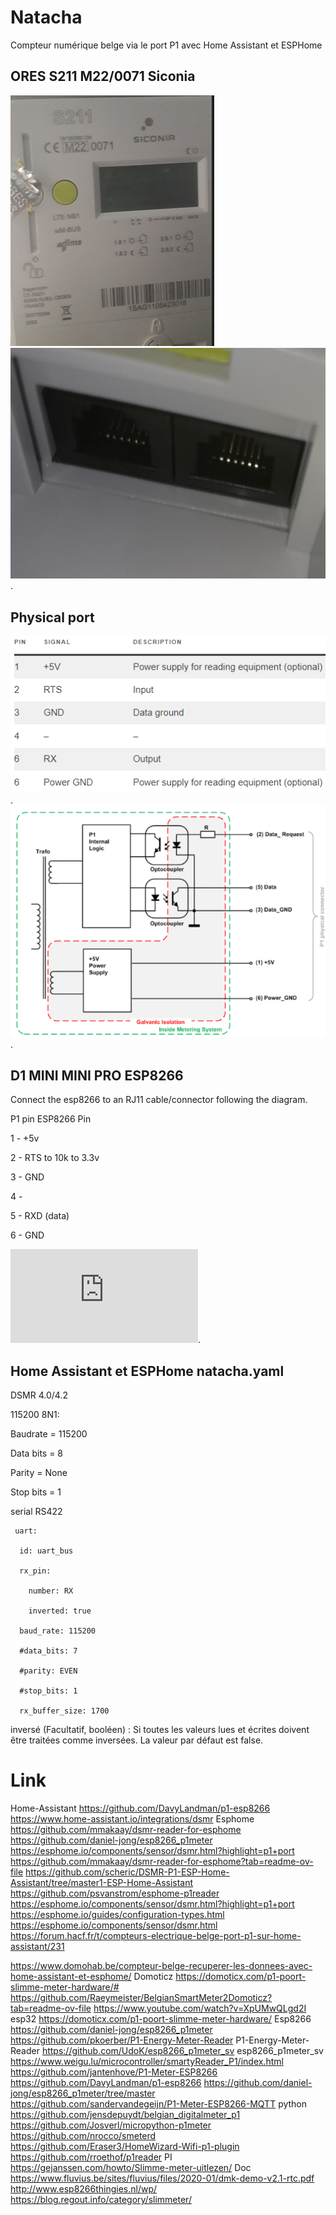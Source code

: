 # Natacha
Compteur numérique belge via le port P1 avec Home Assistant et ESPHome

## ORES S211 M22/0071 Siconia
![Cover](https://github.com/rserroyen/Natacha/blob/main/img/Ores_1.png)
![Cover](https://github.com/rserroyen/Natacha/blob/main/img/Ores_2_pin.png).

## Physical port
![Cover](https://github.com/rserroyen/Natacha/blob/main/img/Physical_port_pinout.png).
![Cover](https://github.com/rserroyen/Natacha/blob/main/img/Physical_port.png).

## D1 MINI MINI PRO ESP8266
Connect the esp8266 to an RJ11 cable/connector following the diagram.

P1 pin	ESP8266 Pin

1 - +5v

2 - RTS	to 10k to 3.3v

3 - GND	

4 -	

5 - RXD (data)

6 - GND

![Cover](https://github.com/rserroyen/Natacha/blob/main/img/Schematic_Natacha-P1-Home-Assistant_2024-03-28.pdf).

## Home Assistant et ESPHome natacha.yaml
DSMR 4.0/4.2

115200 8N1:

Baudrate = 115200

Data bits = 8

Parity = None

Stop bits = 1

serial RS422

```
 uart:
  
  id: uart_bus

  rx_pin: 
  
    number: RX
    
    inverted: true
    
  baud_rate: 115200
  
  #data_bits: 7
  
  #parity: EVEN
  
  #stop_bits: 1
  
  rx_buffer_size: 1700
```
  inversé (Facultatif, booléen) : Si toutes les valeurs lues et écrites doivent être traitées comme inversées. La valeur par défaut est false.

# Link
Home-Assistant
https://github.com/DavyLandman/p1-esp8266
https://www.home-assistant.io/integrations/dsmr
Esphome
https://github.com/mmakaay/dsmr-reader-for-esphome
https://github.com/daniel-jong/esp8266_p1meter
https://esphome.io/components/sensor/dsmr.html?highlight=p1+port
https://github.com/mmakaay/dsmr-reader-for-esphome?tab=readme-ov-file
https://github.com/scheric/DSMR-P1-ESP-Home-Assistant/tree/master1-ESP-Home-Assistant
https://github.com/psvanstrom/esphome-p1reader
https://esphome.io/components/sensor/dsmr.html?highlight=p1+port
https://esphome.io/guides/configuration-types.html
https://esphome.io/components/sensor/dsmr.html
https://forum.hacf.fr/t/compteurs-electrique-belge-port-p1-sur-home-assistant/231

https://www.domohab.be/compteur-belge-recuperer-les-donnees-avec-home-assistant-et-esphome/
Domoticz
https://domoticx.com/p1-poort-slimme-meter-hardware/#
https://github.com/Raeymeister/BelgianSmartMeter2Domoticz?tab=readme-ov-file
https://www.youtube.com/watch?v=XpUMwQLgd2I
esp32
https://domoticx.com/p1-poort-slimme-meter-hardware/
Esp8266
https://github.com/daniel-jong/esp8266_p1meter
https://github.com/pkoerber/P1-Energy-Meter-Reader  P1-Energy-Meter-Reader 
https://github.com/UdoK/esp8266_p1meter_sv esp8266_p1meter_sv
https://www.weigu.lu/microcontroller/smartyReader_P1/index.html
https://github.com/jantenhove/P1-Meter-ESP8266
https://github.com/DavyLandman/p1-esp8266
https://github.com/daniel-jong/esp8266_p1meter/tree/master
https://github.com/sandervandegeijn/P1-Meter-ESP8266-MQTT
python
https://github.com/jensdepuydt/belgian_digitalmeter_p1
https://github.com/Josverl/micropython-p1meter
https://github.com/nrocco/smeterd
https://github.com/Eraser3/HomeWizard-Wifi-p1-plugin
https://github.com/rroethof/p1reader
PI
https://gejanssen.com/howto/Slimme-meter-uitlezen/
Doc
https://www.fluvius.be/sites/fluvius/files/2020-01/dmk-demo-v2.1-rtc.pdf
http://www.esp8266thingies.nl/wp/
https://blog.regout.info/category/slimmeter/



